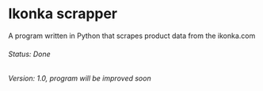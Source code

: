 # Ikonka scrapper
A program written in Python that scrapes product data from the ikonka.com

###### Status: Done 
###### Version: 1.0, program will be improved soon
 
